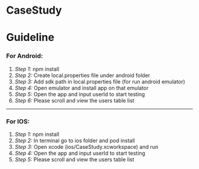 # CaseStudy

# **Guideline**

### **For Android:**
1. _Step 1:_ npm install
2. _Step 2:_ Create local.properties file under android folder 
3. _Step 3:_ Add sdk path in local.properties file (for run android emulator)
4. _Step 4:_ Open emulator and install app on that emulator
5. _Step 5:_ Open the app and input userId to start testing
6. _Step 6:_ Please scroll and view the users table list

---------------------------------------------------------------------------------

### **For IOS:**
1. _Step 1:_ npm install
2. _Step 2:_ In terminal go to ios folder and pod install
3. _Step 3:_ Open xcode (ios/CaseStudy.xcworkspace) and run
4. _Step 4:_ Open the app and input userId to start testing
5. _Step 5:_ Please scroll and view the users table list

